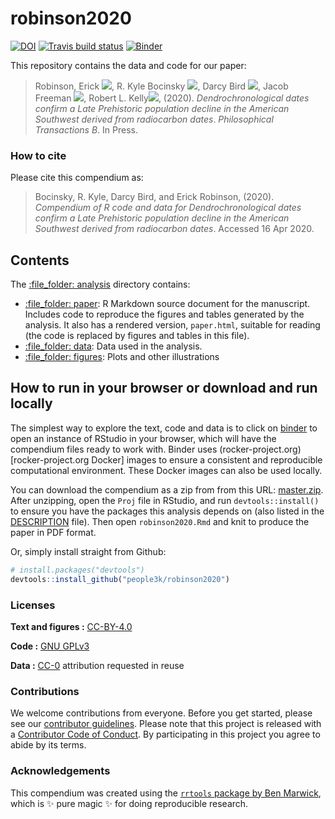 
<!-- README.md is generated from README.Rmd. Please edit that file -->

# robinson2020

[![DOI](https://zenodo.org/badge/DOI/10.5281/zenodo.3647599.svg)](https://doi.org/10.5281/zenodo.3647599)
[![Travis build
status](https://travis-ci.org/people3k/robinson2020.svg?branch=master)](https://travis-ci.org/people3k/robinson2020)
[![Binder](https://mybinder.org/badge_logo.svg)](https://mybinder.org/v2/gh/people3k/robinson2020/master?urlpath=rstudio)

This repository contains the data and code for our paper:

> Robinson, Erick
> [![](https://orcid.org/sites/default/files/images/orcid_16x16.png)](https://orcid.org/0000-0002-0789-3724),
> R. Kyle Bocinsky
> [![](https://orcid.org/sites/default/files/images/orcid_16x16.png)](https://orcid.org/0000-0003-1862-3428),
> Darcy Bird
> [![](https://orcid.org/sites/default/files/images/orcid_16x16.png)](https://orcid.org/0000-0003-3466-6284),
> Jacob Freeman
> [![](https://orcid.org/sites/default/files/images/orcid_16x16.png)](https://orcid.org/0000-0001-7402-8450),
> Robert L.
> Kelly[![](https://orcid.org/sites/default/files/images/orcid_16x16.png)](https://orcid.org/0000-0001-9737-0152),
> (2020). *Dendrochronological dates confirm a Late Prehistoric
> population decline in the American Southwest derived from radiocarbon
> dates*. *Philosophical Transactions B*. In Press.

### How to cite

Please cite this compendium as:

> Bocinsky, R. Kyle, Darcy Bird, and Erick Robinson, (2020). *Compendium
> of R code and data for Dendrochronological dates confirm a Late
> Prehistoric population decline in the American Southwest derived from
> radiocarbon dates*. Accessed 16 Apr 2020.

## Contents

The [:file\_folder: analysis](/analysis) directory contains:

  - [:file\_folder: paper](/analysis/paper): R Markdown source document
    for the manuscript. Includes code to reproduce the figures and
    tables generated by the analysis. It also has a rendered version,
    `paper.html`, suitable for reading (the code is replaced by figures
    and tables in this file).
  - [:file\_folder: data](/analysis/data): Data used in the analysis.  
  - [:file\_folder: figures](/analysis/figures): Plots and other
    illustrations

## How to run in your browser or download and run locally

The simplest way to explore the text, code and data is to click on
[binder](https://mybinder.org/v2/gh/people3k/robinson2020/master?urlpath=rstudio)
to open an instance of RStudio in your browser, which will have the
compendium files ready to work with. Binder uses
(rocker-project.org)\[rocker-project.org Docker\] images to ensure a
consistent and reproducible computational environment. These Docker
images can also be used locally.

You can download the compendium as a zip from from this URL:
[master.zip](/archive/master.zip). After unzipping, open the `Proj` file
in RStudio, and run `devtools::install()` to ensure you have the
packages this analysis depends on (also listed in the
[DESCRIPTION](/DESCRIPTION) file). Then open `robinson2020.Rmd` and knit
to produce the paper in PDF format.

Or, simply install straight from Github:

``` r
# install.packages("devtools")
devtools::install_github("people3k/robinson2020")
```

### Licenses

**Text and figures :**
[CC-BY-4.0](http://creativecommons.org/licenses/by/4.0/)

**Code :** [GNU GPLv3](LICENSE.md)

**Data :** [CC-0](http://creativecommons.org/publicdomain/zero/1.0/)
attribution requested in reuse

### Contributions

We welcome contributions from everyone. Before you get started, please
see our [contributor guidelines](CONTRIBUTING.md). Please note that this
project is released with a [Contributor Code of Conduct](CONDUCT.md). By
participating in this project you agree to abide by its terms.

### Acknowledgements

This compendium was created using the [`rrtools` package by Ben
Marwick](https://github.com/benmarwick/rrtools), which is ✨ pure magic ✨
for doing reproducible research.
